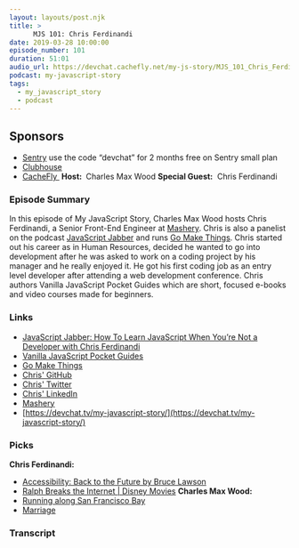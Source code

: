 ```yaml
---
layout: layouts/post.njk
title: >
      MJS 101: Chris Ferdinandi
date: 2019-03-28 10:00:00
episode_number: 101
duration: 51:01
audio_url: https://devchat.cachefly.net/my-js-story/MJS_101_Chris_Ferdinandi.mp3
podcast: my-javascript-story
tags: 
  - my_javascript_story
  - podcast
---
```


## **Sponsors**

- [Sentry](http://sentry.io/) use the code “devchat” for 2 months free on Sentry small plan
- [Clubhouse](https://clubhouse.io/jsstory)
- [CacheFly&nbsp;](https://www.cachefly.com/)
**Host:&nbsp;** Charles Max Wood **Special Guest:** &nbsp;Chris Ferdinandi
### **Episode Summary**
In this episode of My JavaScript Story, Charles Max Wood hosts Chris Ferdinandi, a Senior Front-End Engineer at [Mashery](https://www.mashery.com/). Chris is also a panelist on the podcast [JavaScript Jabber](s://devchat.tv/js-jabber) and runs [Go Make Things](https://gomakethings.com/). Chris started out his career as in Human Resources, decided he wanted to go into development after he was asked to work on a coding project by his manager and he really enjoyed it. He got his first coding job as an entry level developer after attending a web development conference. Chris authors Vanilla JavaScript Pocket Guides which are short, focused e-books and video courses made for beginners.
### **Links**

- <u><a href="https://devchat.tv/js-jabber/jsj-299-learn-javascript-youre-not-developer-chris-ferdinandi/">JavaScript Jabber: How To Learn JavaScript When You’re Not a Developer with Chris Ferdinandi</a></u>
- <u><a href="https://vanillajsguides.com/">Vanilla JavaScript Pocket Guides</a></u>
- <u><a href="https://gomakethings.com/">Go Make Things</a></u>
- <u><a href="https://github.com/cferdinandi">Chris' GitHub</a></u>
- <u><a href="https://twitter.com/chrisferdinandi">Chris' Twitter</a></u>
- <u><a href="https://www.linkedin.com/in/cferdinandi">Chris' LinkedIn</a></u>
- <u><a href="https://www.mashery.com/">Mashery</a></u>
- [https://devchat.tv/my-javascript-story/](https://devchat.tv/my-javascript-story/)

### **Picks**
 **Chris Ferdinandi:**
- <u><a href="https://www.brucelawson.co.uk/2019/accessibility-back-to-the-future/">Accessibility: Back to the Future by Bruce Lawson</a></u>
- <u><a href="https://movies.disney.com/ralph-breaks-the-internet-wreck-it-ralph-2">Ralph Breaks the Internet | Disney Movies</a></u>
**Charles Max Wood:**
- <u>Running along San Francisco Bay</u>
- <u>Marriage</u>


### Transcript


